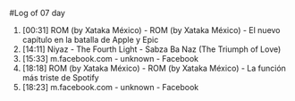 #Log of 07 day

1. [00:31] ROM (by Xataka México) - ROM (by Xataka México) - El nuevo capítulo en la batalla de Apple y Epic
1. [14:11] Niyaz - The Fourth Light - Sabza Ba Naz (The Triumph of Love)
1. [15:33] m.facebook.com - unknown - Facebook
1. [18:18] ROM (by Xataka México) - ROM (by Xataka México) - La función más triste de Spotify
1. [18:23] m.facebook.com - unknown - Facebook
